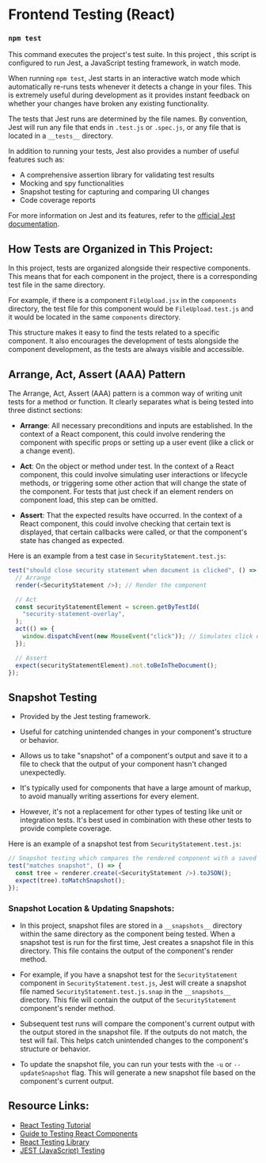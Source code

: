 # Frontend Testing (React)

### `npm test`

This command executes the project's test suite. In this project , this script is configured to run Jest, a JavaScript testing framework, in watch mode.

When running `npm test`, Jest starts in an interactive watch mode which automatically re-runs tests whenever it detects a change in your files. This is extremely useful during development as it provides instant feedback on whether your changes have broken any existing functionality.

The tests that Jest runs are determined by the file names. By convention, Jest will run any file that ends in `.test.js` or `.spec.js`, or any file that is located in a `__tests__` directory.

In addition to running your tests, Jest also provides a number of useful features such as:

- A comprehensive assertion library for validating test results
- Mocking and spy functionalities
- Snapshot testing for capturing and comparing UI changes
- Code coverage reports

For more information on Jest and its features, refer to the [official Jest documentation](https://jestjs.io/).

## How Tests are Organized in This Project:

In this project, tests are organized alongside their respective components. This means that for each component in the project, there is a corresponding test file in the same directory.

For example, if there is a component `FileUpload.jsx` in the `components` directory, the test file for this component would be `FileUpload.test.js` and it would be located in the same `components` directory.

This structure makes it easy to find the tests related to a specific component. It also encourages the development of tests alongside the component development, as the tests are always visible and accessible.

## Arrange, Act, Assert (AAA) Pattern

The Arrange, Act, Assert (AAA) pattern is a common way of writing unit tests for a method or function. It clearly separates what is being tested into three distinct sections:

- **Arrange**: All necessary preconditions and inputs are established. In the context of a React component, this could involve rendering the component with specific props or setting up a user event (like a click or a change event).

- **Act**: On the object or method under test. In the context of a React component, this could involve simulating user interactions or lifecycle methods, or triggering some other action that will change the state of the component. For tests that just check if an element renders on component load, this step can be omitted.

- **Assert**: That the expected results have occurred. In the context of a React component, this could involve checking that certain text is displayed, that certain callbacks were called, or that the component's state has changed as expected.

Here is an example from a test case in `SecurityStatement.test.js`:

```javascript
test("should close security statement when document is clicked", () => {
  // Arrange
  render(<SecurityStatement />); // Render the component

  // Act
  const securityStatementElement = screen.getByTestId(
    "security-statement-overlay",
  );
  act(() => {
    window.dispatchEvent(new MouseEvent("click")); // Simulates click event on window
  });

  // Assert
  expect(securityStatementElement).not.toBeInTheDocument();
});
```

## Snapshot Testing

- Provided by the Jest testing framework.

- Useful for catching unintended changes in your component's structure or behavior.

- Allows us to take "snapshot" of a component's output and save it to a file to check that the output of your component hasn't changed unexpectedly.

- It's typically used for components that have a large amount of markup, to avoid manually writing assertions for every element.

- However, it's not a replacement for other types of testing like unit or integration tests. It's best used in combination with these other tests to provide complete coverage.

Here is an example of a snapshot test from `SecurityStatement.test.js`:

```javascript
// Snapshot testing which compares the rendered component with a saved snapshot found in ./__snapshots__.
test("matches snapshot", () => {
  const tree = renderer.create(<SecurityStatement />).toJSON();
  expect(tree).toMatchSnapshot();
});
```

### Snapshot Location & Updating Snapshots:

- In this project, snapshot files are stored in a `__snapshots__` directory within the same directory as the component being tested. When a snapshot test is run for the first time, Jest creates a snapshot file in this directory. This file contains the output of the component's render method.

- For example, if you have a snapshot test for the `SecurityStatement` component in `SecurityStatement.test.js`, Jest will create a snapshot file named `SecurityStatement.test.js.snap` in the `__snapshots__` directory. This file will contain the output of the `SecurityStatement` component's render method.

- Subsequent test runs will compare the component's current output with the output stored in the snapshot file. If the outputs do not match, the test will fail. This helps catch unintended changes to the component's structure or behavior.

- To update the snapshot file, you can run your tests with the `-u` or `--updateSnapshot` flag. This will generate a new snapshot file based on the component's current output.

## Resource Links:

- [React Testing Tutorial](https://youtu.be/ML5egqL3YFE?si=sadG6u8fTjhvJE5b)
- [Guide to Testing React Components](https://www.freecodecamp.org/news/testing-react-hooks/)
- [React Testing Library](https://testing-library.com/docs/react-testing-library/intro)
- [JEST (JavaScript) Testing](https://jestjs.io/)
